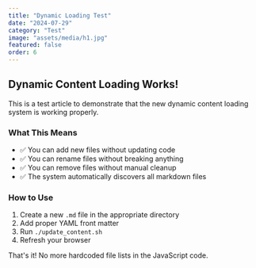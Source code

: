 ```yaml
---
title: "Dynamic Loading Test"
date: "2024-07-29"
category: "Test"
image: "assets/media/h1.jpg"
featured: false
order: 6
---
```


## Dynamic Content Loading Works!

This is a test article to demonstrate that the new dynamic content loading system is working properly. 

### What This Means

- ✅ You can add new files without updating code
- ✅ You can rename files without breaking anything  
- ✅ You can remove files without manual cleanup
- ✅ The system automatically discovers all markdown files

### How to Use

1. Create a new `.md` file in the appropriate directory
2. Add proper YAML front matter
3. Run `./update_content.sh`
4. Refresh your browser

That's it! No more hardcoded file lists in the JavaScript code. 